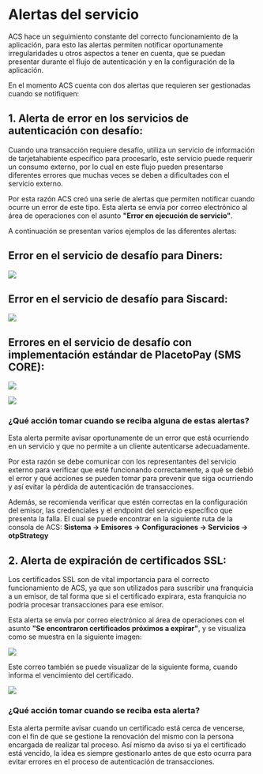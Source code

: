 # Alertas del servicio

ACS hace un seguimiento constante del correcto funcionamiento de la aplicación, para esto las alertas permiten notificar oportunamente irregularidades u otros aspectos a tener en cuenta, que se puedan presentar durante el flujo de autenticación y en la configuración de la aplicación.

En el momento ACS cuenta con dos alertas que requieren ser gestionadas cuando se notifiquen:

## 1. Alerta de error en los servicios de autenticación con desafío:

Cuando una transacción requiere desafío, utiliza un servicio de información de tarjetahabiente específico para procesarlo, este servicio puede requerir un consumo externo, por lo cual en este flujo pueden presentarse diferentes errores que muchas veces se deben a dificultades con el servicio externo. 

Por esta razón ACS creó una serie de alertas que permiten notificar cuando ocurre un error de este tipo. Esta alerta se envía por correo electrónico al área de operaciones con el asunto **"Error en ejecución de servicio"**. 

A continuación se presentan varios ejemplos de las diferentes alertas:

## Error en el servicio de desafío para Diners:

![](https://wiki.placetopay.com/images/e/ec/Error-challenge-service.png)

## Error en el servicio de desafío para Siscard:

![](https://wiki.placetopay.com/images/3/33/Error_siscard.png)

## Errores en el servicio de desafío con implementación estándar de PlacetoPay (SMS CORE):

![](https://wiki.placetopay.com/images/a/ab/Error_servicio_ptp.png)

![](https://wiki.placetopay.com/images/f/ff/Servicio_ptp2.png)

### ¿Qué acción tomar cuando se reciba alguna de estas alertas?

Esta alerta permite avisar oportunamente de un error que está ocurriendo en un servicio y que no permite a un cliente autenticarse adecuadamente. 

Por esta razón se debe comunicar con los representantes del servicio externo para verificar que esté funcionando correctamente, a qué se debió el error y qué acciones se pueden tomar para prevenir que siga ocurriendo y así evitar la pérdida de autenticación de transacciones. 

Además, se recomienda verificar que estén correctas en la configuración del emisor, las credenciales y el endpoint del servicio específico que presenta la falla. El cual se puede encontrar en la siguiente ruta de la consola de ACS: **Sistema -> Emisores -> Configuraciones -> Servicios -> otpStrategy**

## 2. Alerta de expiración de certificados SSL:

Los certificados SSL son de vital importancia para el correcto funcionamiento de ACS, ya que son utilizados para suscribir una franquicia a un emisor, de tal forma que si el certificado expirara, esta franquicia no podría procesar transacciones para ese emisor.

Esta alerta se envía por correo electrónico al área de operaciones con el asunto **"Se encontraron certificados próximos a expirar"**, y se visualiza como se muestra en la siguiente imagen:

![](https://wiki.placetopay.com/images/8/89/Next-to-expire-cert.png)

Este correo también se puede visualizar de la siguiente forma, cuando informa el vencimiento del certificado.

![](https://wiki.placetopay.com/images/d/d4/Expired_cert.png)

### ¿Qué acción tomar cuando se reciba esta alerta?

Esta alerta permite avisar cuando un certificado está cerca de vencerse, con el fin de que se gestione la renovación del mismo con la persona encargada de realizar tal proceso. Así mismo da aviso si ya el certificado está vencido, la idea es siempre gestionarlo antes de que esto ocurra para evitar errores en el proceso de autenticación de transacciones.